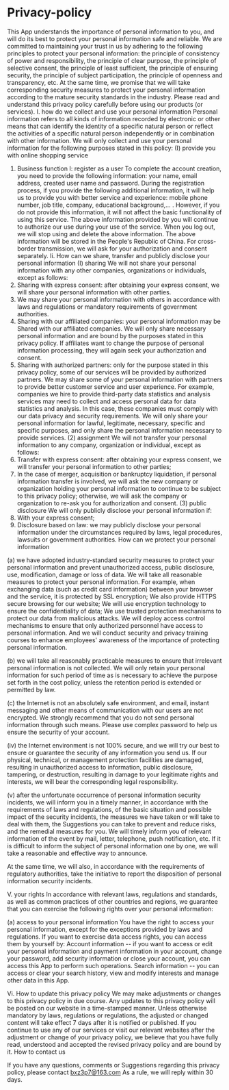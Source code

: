 # Privacy-policy
This App understands the importance of personal information to you, and will do its best to protect your personal information safe and reliable. We are committed to maintaining your trust in us by adhering to the following principles to protect your personal information: the principle of consistency of power and responsibility, the principle of clear purpose, the principle of selective consent, the principle of least sufficient, the principle of ensuring security, the principle of subject participation, the principle of openness and transparency, etc. At the same time, we promise that we will take corresponding security measures to protect your personal information according to the mature security standards in the industry. Please read and understand this privacy policy carefully before using our products (or services).
I. how do we collect and use your personal information
Personal information refers to all kinds of information recorded by electronic or other means that can identify the identity of a specific natural person or reflect the activities of a specific natural person independently or in combination with other information. We will only collect and use your personal information for the following purposes stated in this policy:
(I) provide you with online shopping service
1. Business function I: register as a user
To complete the account creation, you need to provide the following information: your name, email address, created user name and password.
During the registration process, if you provide the following additional information, it will help us to provide you with better service and experience: mobile phone number, job title, company, educational background,... . However, if you do not provide this information, it will not affect the basic functionality of using this service.
The above information provided by you will continue to authorize our use during your use of the service. When you log out, we will stop using and delete the above information.
The above information will be stored in the People's Republic of China. For cross-border transmission, we will ask for your authorization and consent separately.
Ii. How can we share, transfer and publicly disclose your personal information
(I) sharing
We will not share your personal information with any other companies, organizations or individuals, except as follows:
1. Sharing with express consent: after obtaining your express consent, we will share your personal information with other parties.
2. We may share your personal information with others in accordance with laws and regulations or mandatory requirements of government authorities.
3. Sharing with our affiliated companies: your personal information may be Shared with our affiliated companies. We will only share necessary personal information and are bound by the purposes stated in this privacy policy. If affiliates want to change the purpose of personal information processing, they will again seek your authorization and consent.
4. Sharing with authorized partners: only for the purpose stated in this privacy policy, some of our services will be provided by authorized partners. We may share some of your personal information with partners to provide better customer service and user experience. For example, companies we hire to provide third-party data statistics and analysis services may need to collect and access personal data for data statistics and analysis. In this case, these companies must comply with our data privacy and security requirements. We will only share your personal information for lawful, legitimate, necessary, specific and specific purposes, and only share the personal information necessary to provide services.
(2) assignment
We will not transfer your personal information to any company, organization or individual, except as follows:
1. Transfer with express consent: after obtaining your express consent, we will transfer your personal information to other parties;
2. In the case of merger, acquisition or bankruptcy liquidation, if personal information transfer is involved, we will ask the new company or organization holding your personal information to continue to be subject to this privacy policy; otherwise, we will ask the company or organization to re-ask you for authorization and consent.
(3) public disclosure
We will only publicly disclose your personal information if:
1. With your express consent;
2. Disclosure based on law: we may publicly disclose your personal information under the circumstances required by laws, legal procedures, lawsuits or government authorities.
How can we protect your personal information

(a) we have adopted industry-standard security measures to protect your personal information and prevent unauthorized access, public disclosure, use, modification, damage or loss of data. We will take all reasonable measures to protect your personal information. For example, when exchanging data (such as credit card information) between your browser and the service, it is protected by SSL encryption; We also provide HTTPS secure browsing for our website; We will use encryption technology to ensure the confidentiality of data; We use trusted protection mechanisms to protect our data from malicious attacks. We will deploy access control mechanisms to ensure that only authorized personnel have access to personal information. And we will conduct security and privacy training courses to enhance employees' awareness of the importance of protecting personal information.

(b) we will take all reasonably practicable measures to ensure that irrelevant personal information is not collected. We will only retain your personal information for such period of time as is necessary to achieve the purpose set forth in the cost policy, unless the retention period is extended or permitted by law.

(c) the Internet is not an absolutely safe environment, and email, instant messaging and other means of communication with our users are not encrypted. We strongly recommend that you do not send personal information through such means. Please use complex password to help us ensure the security of your account.

(iv) the Internet environment is not 100% secure, and we will try our best to ensure or guarantee the security of any information you send us. If our physical, technical, or management protection facilities are damaged, resulting in unauthorized access to information, public disclosure, tampering, or destruction, resulting in damage to your legitimate rights and interests, we will bear the corresponding legal responsibility.

(v) after the unfortunate occurrence of personal information security incidents, we will inform you in a timely manner, in accordance with the requirements of laws and regulations, of the basic situation and possible impact of the security incidents, the measures we have taken or will take to deal with them, the Suggestions you can take to prevent and reduce risks, and the remedial measures for you. We will timely inform you of relevant information of the event by mail, letter, telephone, push notification, etc. If it is difficult to inform the subject of personal information one by one, we will take a reasonable and effective way to announce.

At the same time, we will also, in accordance with the requirements of regulatory authorities, take the initiative to report the disposition of personal information security incidents.

V. your rights
In accordance with relevant laws, regulations and standards, as well as common practices of other countries and regions, we guarantee that you can exercise the following rights over your personal information:

(a) access to your personal information
You have the right to access your personal information, except for the exceptions provided by laws and regulations. If you want to exercise data access rights, you can access them by yourself by:
Account information -- if you want to access or edit your personal information and payment information in your account, change your password, add security information or close your account, you can access this App to perform such operations.
Search information -- you can access or clear your search history, view and modify interests and manage other data in this App.

Vi. How to update this privacy policy
We may make adjustments or changes to this privacy policy in due course. Any updates to this privacy policy will be posted on our website in a time-stamped manner. Unless otherwise mandatory by laws, regulations or regulations, the adjusted or changed content will take effect 7 days after it is notified or published. If you continue to use any of our services or visit our relevant websites after the adjustment or change of your privacy policy, we believe that you have fully read, understood and accepted the revised privacy policy and are bound by it.
How to contact us

If you have any questions, comments or Suggestions regarding this privacy policy, please contact bxz3p7@163.com
As a rule, we will reply within 30 days.
